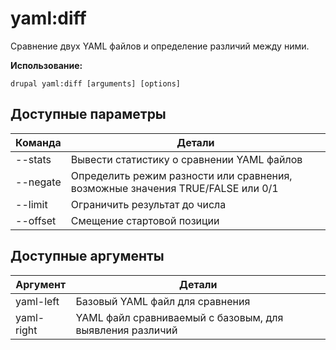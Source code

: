 # yaml:diff
Сравнение двух YAML файлов и определение различий между ними.

**Использование:**
```
drupal yaml:diff [arguments] [options]
```

## Доступные параметры
Команда | Детали
-------|-------------
--stats | Вывести статистику о сравнении YAML файлов
--negate | Определить режим разности или сравнения, возможные значения TRUE/FALSE или 0/1
--limit | Ограничить результат до числа
--offset | Смещение стартовой позиции

## Доступные аргументы
Аргумент | Детали
---------|-------------
yaml-left | Базовый YAML файл для сравнения
yaml-right | YAML файл сравниваемый с базовым, для выявления различий
